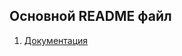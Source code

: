 ## Основной README файл
1. [Документация](https://github.com/DelsinRow/ylab/tree/homework_3/homework_1/docs) 

